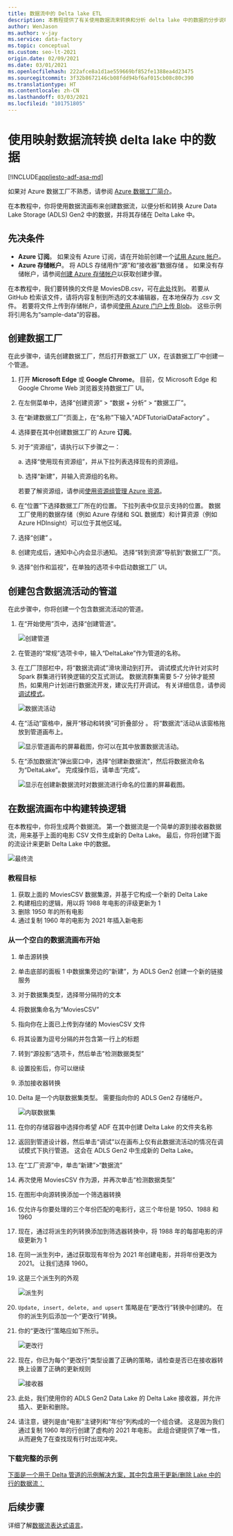 ```yaml
---
title: 数据流中的 Delta lake ETL
description: 本教程提供了有关使用数据流来转换和分析 delta lake 中的数据的分步说明
author: WenJason
ms.author: v-jay
ms.service: data-factory
ms.topic: conceptual
ms.custom: seo-lt-2021
origin.date: 02/09/2021
ms.date: 03/01/2021
ms.openlocfilehash: 222afce8a1d1ae559669bf852fe1388ea4d23475
ms.sourcegitcommit: 3f32b8672146cb08fdd94bf6af015cb08c80c390
ms.translationtype: HT
ms.contentlocale: zh-CN
ms.lasthandoff: 03/03/2021
ms.locfileid: "101751805"
---
```

# <a name="transform-data-in-delta-lake-using-mapping-data-flows"></a>使用映射数据流转换 delta lake 中的数据

[!INCLUDE[appliesto-adf-asa-md](includes/appliesto-adf-asa-md.md)]

如果对 Azure 数据工厂不熟悉，请参阅 [Azure 数据工厂简介](introduction.md)。

在本教程中，你将使用数据流画布来创建数据流，以便分析和转换 Azure Data Lake Storage (ADLS) Gen2 中的数据，并将其存储在 Delta Lake 中。

## <a name="prerequisites"></a>先决条件
* **Azure 订阅**。 如果没有 Azure 订阅，请在开始前创建一个[试用 Azure 帐户](https://www.microsoft.com/china/azure/index.html?fromtype=cn)。
* **Azure 存储帐户**。 将 ADLS 存储用作“源”和“接收器”数据存储 。 如果没有存储帐户，请参阅[创建 Azure 存储帐户](../storage/common/storage-account-create.md)以获取创建步骤。

在本教程中，我们要转换的文件是 MoviesDB.csv，可在[此处](https://github.com/kromerm/adfdataflowdocs/blob/master/sampledata/moviesDB2.csv)找到。 若要从 GitHub 检索该文件，请将内容复制到所选的文本编辑器，在本地保存为 .csv 文件。 若要将文件上传到存储帐户，请参阅[使用 Azure 门户上传 Blob](../storage/blobs/storage-quickstart-blobs-portal.md)。 这些示例将引用名为“sample-data”的容器。

## <a name="create-a-data-factory"></a>创建数据工厂

在此步骤中，请先创建数据工厂，然后打开数据工厂 UX，在该数据工厂中创建一个管道。

1. 打开 **Microsoft Edge** 或 **Google Chrome**。 目前，仅 Microsoft Edge 和 Google Chrome Web 浏览器支持数据工厂 UI。
1. 在左侧菜单中，选择“创建资源” > “数据 + 分析” > “数据工厂”。
1. 在“新建数据工厂”页面上，在“名称”下输入“ADFTutorialDataFactory” 。
1. 选择要在其中创建数据工厂的 Azure **订阅**。
1. 对于“资源组”，请执行以下步骤之一： 

    a. 选择“使用现有资源组”，并从下拉列表选择现有的资源组。 

    b. 选择“新建”，并输入资源组的名称。 
         
    若要了解资源组，请参阅[使用资源组管理 Azure 资源](../azure-resource-manager/management/overview.md)。 
1. 在“位置”下选择数据工厂所在的位置。 下拉列表中仅显示支持的位置。 数据工厂使用的数据存储（例如 Azure 存储和 SQL 数据库）和计算资源（例如 Azure HDInsight）可以位于其他区域。
1. 选择“创建”  。
1. 创建完成后，通知中心内会显示通知。 选择“转到资源”导航到“数据工厂”页。
1. 选择“创作和监视”，在单独的选项卡中启动数据工厂 UI。

## <a name="create-a-pipeline-with-a-data-flow-activity"></a>创建包含数据流活动的管道

在此步骤中，你将创建一个包含数据流活动的管道。

1. 在“开始使用”页中，选择“创建管道”。 

   ![创建管道](./media/doc-common-process/get-started-page.png)

1. 在管道的“常规”选项卡中，输入“DeltaLake”作为管道的名称。 
1. 在工厂顶部栏中，将“数据流调试”滑块滑动到打开。 调试模式允许针对实时 Spark 群集进行转换逻辑的交互式测试。 数据流群集需要 5-7 分钟才能预热，如果用户计划进行数据流开发，建议先打开调试。 有关详细信息，请参阅[调试模式](concepts-data-flow-debug-mode.md)。

    ![数据流活动](media/tutorial-data-flow/dataflow1.png)
1. 在“活动”窗格中，展开“移动和转换”可折叠部分 。 将“数据流”活动从该窗格拖放到管道画布上。

    ![显示管道画布的屏幕截图，你可以在其中放置数据流活动。](media/tutorial-data-flow/activity1.png)
1. 在“添加数据流”弹出窗口中，选择“创建新数据流”，然后将数据流命名为“DeltaLake”。   完成操作后，请单击“完成”。

    ![显示在创建新数据流时对数据流进行命名的位置的屏幕截图。](media/tutorial-data-flow/activity2.png)

## <a name="build-transformation-logic-in-the-data-flow-canvas"></a>在数据流画布中构建转换逻辑

在本教程中，你将生成两个数据流。 第一个数据流是一个简单的源到接收器数据流，用来基于上面的电影 CSV 文件生成新的 Delta Lake。 最后，你将创建下面的流设计来更新 Delta Lake 中的数据。

![最终流](media/data-flow/data-flow-tutorial-6.png "最终流")

### <a name="tutorial-objectives"></a>教程目标

1. 获取上面的 MoviesCSV 数据集源，并基于它构成一个新的 Delta Lake
1. 构建相应的逻辑，用以将 1988 年电影的评级更新为 1
1. 删除 1950 年的所有电影
1. 通过复制 1960 年的电影为 2021 年插入新电影

### <a name="start-from-a-blank-data-flow-canvas"></a>从一个空白的数据流画布开始

1. 单击源转换
1. 单击底部的面板 1 中数据集旁边的“新建”，为 ADLS Gen2 创建一个新的链接服务
1. 对于数据集类型，选择带分隔符的文本
1. 将数据集命名为“MoviesCSV” 
1. 指向你在上面已上传到存储的 MoviesCSV 文件
1. 将其设置为逗号分隔的并包含第一行上的标题 
1. 转到“源投影”选项卡，然后单击“检测数据类型”
1. 设置投影后，你可以继续 
1. 添加接收器转换
1. Delta 是一个内联数据集类型。 需要指向你的 ADLS Gen2 存储帐户。
   
   ![内联数据集](media/data-flow/data-flow-tutorial-5.png "内联数据集")

1. 在你的存储容器中选择你希望 ADF 在其中创建 Delta Lake 的文件夹名称
1. 返回到管道设计器，然后单击“调试”以在画布上仅有此数据流活动的情况在调试模式下执行管道。 这会在 ADLS Gen2 中生成新的 Delta Lake。
1. 在“工厂资源”中，单击“新建”>“数据流” 
1. 再次使用 MoviesCSV 作为源，并再次单击“检测数据类型”
1. 在图形中向源转换添加一个筛选器转换
1. 仅允许与你要处理的三个年份匹配的电影行，这三个年份是 1950、1988 和 1960
1. 现在，通过将派生的列转换添加到筛选器转换中，将 1988 年的每部电影的评级更新为 1
1. 在同一派生列中，通过获取现有年份为 2021 年创建电影，并将年份更改为 2021。 让我们选择 1960。
1. 这是三个派生列的外观

   ![派生列](media/data-flow/data-flow-tutorial-2.png "派生列")
   
1. ```Update, insert, delete, and upsert``` 策略是在“更改行”转换中创建的。 在你的派生列后添加一个“更改行”转换。
1. 你的“更改行”策略应如下所示。

   ![更改行](media/data-flow/data-flow-tutorial-3.png "更改行")
   
1. 现在，你已为每个“更改行”类型设置了正确的策略，请检查是否已在接收器转换上设置了正确的更新规则

   ![接收器](media/data-flow/data-flow-tutorial-4.png "接收器")
   
1. 此处，我们使用你的 ADLS Gen2 Data Lake 的 Delta Lake 接收器，并允许插入、更新和删除。 
1. 请注意，键列是由“电影”主键列和“年份”列构成的一个组合键。 这是因为我们通过复制 1960 年的行创建了虚构的 2021 年电影。 此组合键提供了唯一性，从而避免了在查找现有行时出现冲突。

### <a name="download-completed-sample"></a>下载完整的示例
[下面是一个用于 Delta 管道的示例解决方案，其中包含用于更新/删除 Lake 中的行的数据流：](https://github.com/kromerm/adfdataflowdocs/blob/master/sampledata/DeltaPipeline.zip)

## <a name="next-steps"></a>后续步骤

详细了解[数据流表达式语言](data-flow-expression-functions.md)。
